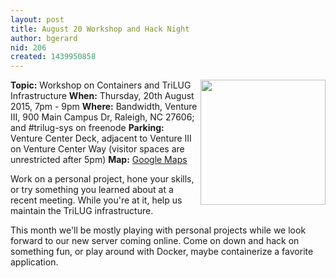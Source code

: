 ```yaml
---
layout: post
title: August 20 Workshop and Hack Night
author: bgerard
nid: 206
created: 1439950858
---
```

<img src="/~bgerard/wrench.png" align=right width=200>
<strong>Topic:</strong> Workshop on Containers and TriLUG Infrastructure
<strong>When:</strong> Thursday, 20th August 2015, 7pm - 9pm
<strong>Where:</strong> Bandwidth, Venture III, 900 Main Campus Dr, Raleigh, NC 27606; and #trilug-sys on freenode
<strong>Parking:</strong> Venture Center Deck, adjacent to Venture III on Venture Center Way (visitor spaces are unrestricted after 5pm)
<strong>Map:</strong> <a href="https://www.google.com/maps/place/Venture+III,+North+Carolina+State+University+Centennial+Campus,+North+Carolina+State+University,+Raleigh,+NC+27606/@35.7733238,-78.677749,18z">Google Maps</a>

Work on a personal project, hone your skills, or try something you learned about at a recent meeting. While you're at it, help us maintain the TriLUG infrastructure.

This month we'll be mostly playing with personal projects while we look forward to our new server coming online.  Come on down and hack on something fun, or play around with Docker, maybe containerize a favorite application.
